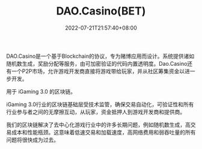 ﻿---
weight: 
title: "DAO.Casino(BET)"
description: "DAO.Casino是一个基于Blockchain的协议，专为赌博应用而设计"
date: 2022-07-21T21:57:40+08:00
lastmod: 2022-07-21T16:45:40+08:00
draft: false
authors: ["june"]
featuredImage: "415.png"
link: "https://dao.casino/?ref=1234btc.com"
tags: ["数字代币","DAO.Casino(BET)"]
categories: ["navigation"]
navigation: ["数字代币"]
lightgallery: true
toc: true
pinned: false
recommend: false
recommend1: false
---
DAO.Casino是一个基于Blockchain的协议，专为赌博应用而设计。系统提供诸如随机数生成，奖励分配等服务，由可加密验证的代码内置透明度。Dao.Casino还有一个P2P市场，允许游戏开发商直接将游戏带给玩家，并从社区筹集资金以进一步开发。

用于 iGaming 3.0 的区块链。

iGaming 3.0行业的区块链基础层受技术监管，确保交易自动化，可验证性和所有行业参与者之间的无摩擦互动，从玩家，资金抵押人到游戏开发商和提供商。

我们的区块链解决了去中心化游戏行业中的许多长期问题，例如随机数生成，高交易成本和性能瓶颈。这意味着低速交易和加载速度，高网络费用和弱吞吐量的所有问题将很快成为过去。